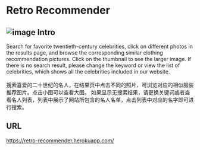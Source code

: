 # Retro Recommender

## ![image](https://github.com/Yimingzhe/RR/raw/master/public/images/favicon.ico)  Intro
Search for favorite twentieth-century celebrities, click on different photos in the results page, and browse the corresponding similar clothing recommendation pictures. Click on the thumbnail to see the larger image.
If there is no search result, please change the keyword or view the list of celebrities, which shows all the celebrities included in our website. <br/><br/>
搜索喜爱的二十世纪的名人，在结果页中点击不同的照片，可浏览对应的相似服装推荐图片。点击小图可以查看大图。
如果显示无搜索结果，请更换关键词或者查看名人列表，列表中展示了网站所包含的名人名单，点击列表中对应的名字即可进行搜索。

## URL
https://retro-recommender.herokuapp.com/
